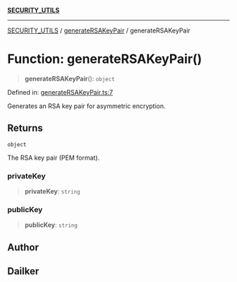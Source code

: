 [**SECURITY_UTILS**](../../README.md)

***

[SECURITY_UTILS](../../README.md) / [generateRSAKeyPair](../README.md) / generateRSAKeyPair

# Function: generateRSAKeyPair()

> **generateRSAKeyPair**(): `object`

Defined in: [generateRSAKeyPair.ts:7](https://github.com/dailker/everyutil/blob/26e2bb73429918cf0d08899e9efd90b82a42c92e/src/security/generateRSAKeyPair.ts#L7)

Generates an RSA key pair for asymmetric encryption.

## Returns

`object`

The RSA key pair (PEM format).

### privateKey

> **privateKey**: `string`

### publicKey

> **publicKey**: `string`

## Author

## Dailker
